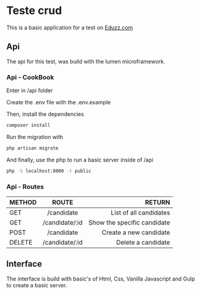 # Teste crud

This is a basic application for a test on [Eduzz.com](https://eduzz.com/ "Eduzz")

## Api

The api for this test, was build with the lumen microframework.

### Api - CookBook

Enter in /api folder

Create the .env file with the .env.example

Then, install the dependencies

```sh
composer install
```

Run the migration with

```sh
php artisan migrate
```

And finally, use the php to run a basic server inside of /api

```sh
php -S localhost:8000 -t public
```

### Api - Routes

| METHOD        | ROUTE           | RETURN  |
| ------------- |:-------------:| -----:|
| GET      | /candidate | List of all candidates |
| GET      | /candidate/:id | Show the specific candidate |
| POST      | /candidate | Create a new candidate |
| DELETE      | /candidate/:id | Delete a candidate |

## Interface

The interface is build with basic's of Html, Css, Vanilla Javascript and Gulp to create a basic server.
